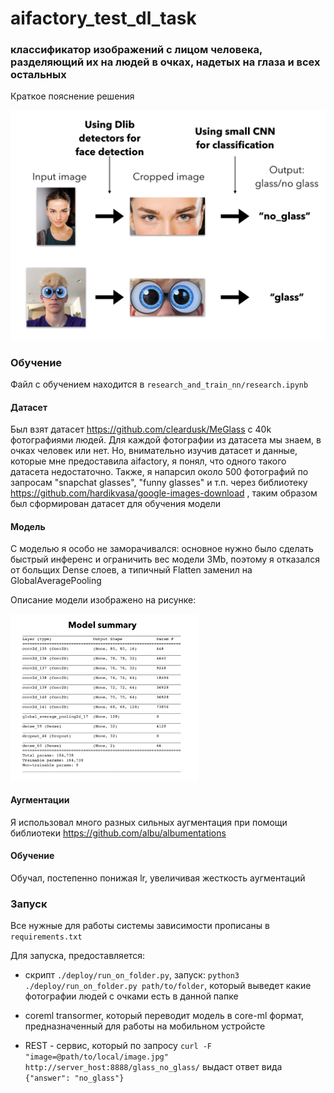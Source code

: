 # aifactory_test_dl_task

### классификатор изображений с лицом человека, разделяющий их на людей в очках, надетых на глаза и всех остальных

Краткое пояснение решения

<img src="./static/description.png"/>

### Обучение

Файл с обучением находится в `research_and_train_nn/research.ipynb`


#### Датасет
Был взят датасет https://github.com/cleardusk/MeGlass c 40k фотографиями людей. Для каждой фотографии из датасета мы знаем, в очках человек или нет. Но, внимательно изучив датасет и данные, которые мне предоставила aifactory, я понял, что одного такого датасета недостаточно. Также, я напарсил около 500 фотографий по запросам "snapchat glasses", "funny glasses" и т.п. через библиотеку https://github.com/hardikvasa/google-images-download , таким образом был сформирован датасет для обучения модели

#### Модель
C моделью я особо не заморачивался: основное нужно было сделать быстрый инференс и ограничить вес модели 3Mb, поэтому я отказался от больщих Dense слоев, а типичный Flatten заменил на GlobalAveragePooling

Описание модели изображено на рисунке:

<img src="./static/model_summary.png" width=300/>

#### Аугментации

Я использовал много разных сильных аугментация при помощи библиотеки https://github.com/albu/albumentations

#### Обучение

Обучал, постепенно понижая lr, увеличивая жесткость аугментаций


### Запуск

Все нужные для работы системы зависимости прописаны в `requirements.txt`

Для запуска, предоставляется:

* скрипт `./deploy/run_on_folder.py`, запуск: `python3 ./deploy/run_on_folder.py path/to/folder`, который выведет какие фотографии людей с очками есть в данной папке

* coreml transormer, который переводит модель в core-ml формат, предназначенный для работы на мобильном устройсте

* REST - сервис, который по запросу `curl -F "image=@path/to/local/image.jpg" http://server_host:8888/glass_no_glass/` выдаст ответ вида `{"answer": "no_glass"}`
